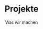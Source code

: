---
title: Projekte
subtitle: Was wir machen
lang: de
layout: projects
excerpt: Im Laufe der letzten Jahre haben wir sowohl akademische als auch industrielle Forschungsprojekte durchgeführt. Hier finden Sie eine Übersicht ausgewählter Projekte.
---